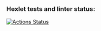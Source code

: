 ### Hexlet tests and linter status:
[![Actions Status](https://github.com/xjem666/python-project-50/actions/workflows/hexlet-check.yml/badge.svg)](https://github.com/xjem666/python-project-50/actions)